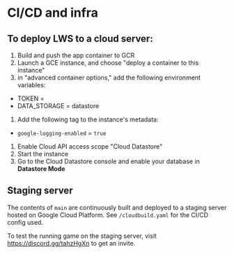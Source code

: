 # CI/CD and infra

## To deploy LWS to a cloud server:
1. Build and push the app container to GCR
1. Launch a GCE instance, and choose "deploy a container to this instance"
1. in "advanced container options," add the following environment variables:
  * TOKEN = <your discord token>
  * DATA_STORAGE = datastore
1. Add the following tag to the instance's metadata:
  * `google-logging-enabled` = `true`
1. Enable Cloud API access scope "Cloud Datastore"
1. Start the instance
1. Go to the Cloud Datastore console and enable your database in **Datastore Mode**

## Staging server
The contents of `main` are continuously built and deployed to a staging server hosted on Google Cloud Platform. See `/cloudbuild.yaml` for the CI/CD config used.

To test the running game on the staging server, visit https://discord.gg/tahzHgXn to get an invite.
